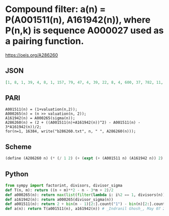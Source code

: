 # Compound filter: a\(n\) \= P\(A001511\(n\), A161942\(n\)\), where P\(n,k\) is sequence A000027 used as a pairing function\.
https://oeis.org/A286260
## JSON
```JSON
[1, 8, 1, 39, 4, 8, 1, 157, 79, 47, 4, 39, 22, 8, 4, 600, 37, 782, 11, 256, 1, 47, 4, 157, 466, 233, 11, 39, 106, 47, 1, 2284, 4, 380, 4, 4281, 172, 122, 22, 1132, 211, 8, 56, 256, 742, 47, 4, 600, 1597, 4373, 37, 1278, 352, 122, 37, 157, 11, 1037, 106, 256, 466, 8, 79, 8785, 211, 47, 137, 2083, 4, 47, 37, 19507, 667, 1655, 466, 669, 4, 233, 11, 4661, 7261]
```
## PARI
```PARI
A001511(n) = (1+valuation(n,2));
A000265(n) = (n >> valuation(n, 2));
A161942(n) = A000265(sigma(n));
A286260(n) = (2 + ((A001511(n)+A161942(n))^2) - A001511(n) - 3*A161942(n))/2;
for(n=1, 16384, write("b286260.txt", n, " ", A286260(n)));
```
## Scheme
```Scheme
(define (A286260 n) (* (/ 1 2) (+ (expt (+ (A001511 n) (A161942 n)) 2) (- (A001511 n)) (- (* 3 (A161942 n))) 2)))
```
## Python
```Python
from sympy import factorint, divisors, divisor_sigma
def T(n, m): return ((n + m)**2 - n - 3*m + 2)/2
def a000265(n): return max(list(filter(lambda i: i%2 == 1, divisors(n))))
def a161942(n): return a000265(divisor_sigma(n))
def a001511(n): return 2 + bin(n - 1)[2:].count("1") - bin(n)[2:].count("1")
def a(n): return T(a001511(n), a161942(n)) # _Indranil Ghosh_, May 07 2017
```
